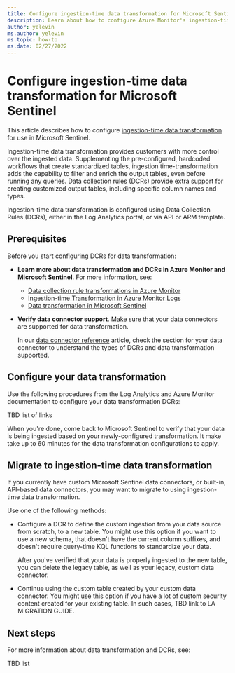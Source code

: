 ```yaml
---
title: Configure ingestion-time data transformation for Microsoft Sentinel
description: Learn about how to configure Azure Monitor's ingestion-time data transformation for use with Microsoft Sentinel.
author: yelevin
ms.author: yelevin
ms.topic: how-to
ms.date: 02/27/2022
---
```


# Configure ingestion-time data transformation for Microsoft Sentinel

This article describes how to configure [ingestion-time data transformation](data-transformation.md) for use in Microsoft Sentinel.

Ingestion-time data transformation provides customers with more control over the ingested data. Supplementing the pre-configured, hardcoded workflows that create standardized tables, ingestion time-transformation adds the capability to filter and enrich the output tables, even before running any queries. Data collection rules (DCRs) provide extra support for creating customized output tables, including specific column names and types.

Ingestion-time data transformation is configured using Data Collection Rules (DCRs), either in the Log Analytics portal, or via API or ARM template.

## Prerequisites

Before you start configuring DCRs for data transformation:

- **Learn more about data transformation and DCRs in Azure Monitor and Microsoft Sentinel**. For more information, see:

    - [Data collection rule transformations in Azure Monitor](/azure/azure-monitor/essentials/data-collection-rule-transformations)
    - [Ingestion-time Transformation in Azure Monitor Logs](/azure/azure-monitor/logs/custom-logs-v2-ingestion-time-transform-tut)
    - [Data transformation in Microsoft Sentinel](data-transformation.md)

- **Verify data connector support**. Make sure that your data connectors are supported for data transformation.

    In our [data connector reference](data-connectors-reference.md) article, check the section for your data connector to understand the types of DCRs and data transformation supported.

## Configure your data transformation

Use the following procedures from the Log Analytics and Azure Monitor documentation to configure your data transformation DCRs:

TBD list of links

When you're done, come back to Microsoft Sentinel to verify that your data is being ingested based on your newly-configured transformation. It make take up to 60 minutes for the data transformation configurations to apply.


## Migrate to ingestion-time data transformation

If you currently have custom Microsoft Sentinel data connectors, or built-in, API-based data connectors, you may want to migrate to using ingestion-time data transformation.

Use one of the following methods:

- Configure a DCR to define the custom ingestion from your data source from scratch, to a new table. You might use this option if you want to use a new schema, that doesn't have the current column suffixes, and doesn't require query-time KQL functions to standardize your data.

    After you've verified that your data is properly ingested to the new table, you can delete the legacy table, as well as your legacy, custom data connector.

- Continue using the custom table created by your custom data connector. You might use this option if you have a lot of custom security content created for your existing table. In such cases, TBD link to LA MIGRATION GUIDE.

## Next steps

For more information about data transformation and DCRs, see:

TBD list

